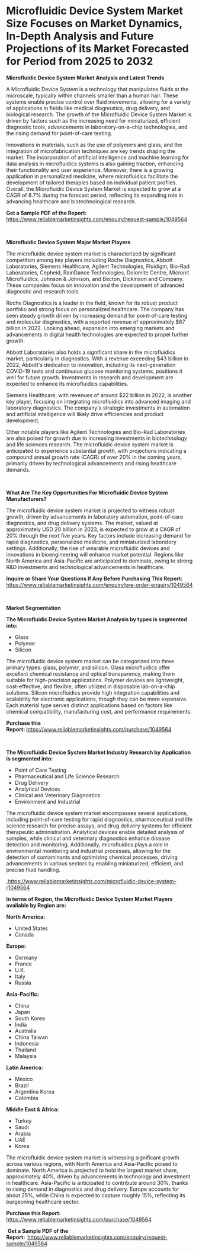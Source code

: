 <p><h1>Microfluidic Device System Market Size Focuses on Market Dynamics, In-Depth Analysis and Future Projections of its Market Forecasted for Period from 2025 to 2032</h1></p><p><strong>Microfluidic Device System Market Analysis and Latest Trends</strong></p>
<p><p>A Microfluidic Device System is a technology that manipulates fluids at the microscale, typically within channels smaller than a human hair. These systems enable precise control over fluid movements, allowing for a variety of applications in fields like medical diagnostics, drug delivery, and biological research. The growth of the Microfluidic Device System Market is driven by factors such as the increasing need for miniaturized, efficient diagnostic tools, advancements in laboratory-on-a-chip technologies, and the rising demand for point-of-care testing. </p><p>Innovations in materials, such as the use of polymers and glass, and the integration of microfabrication techniques are key trends shaping the market. The incorporation of artificial intelligence and machine learning for data analysis in microfluidics systems is also gaining traction, enhancing their functionality and user experience. Moreover, there is a growing application in personalized medicine, where microfluidics facilitate the development of tailored therapies based on individual patient profiles. Overall, the Microfluidic Device System Market is expected to grow at a CAGR of 8.7% during the forecast period, reflecting its expanding role in advancing healthcare and biotechnological research.</p></p>
<p><strong>Get a Sample PDF of the Report:&nbsp;</strong> <a href="https://www.reliablemarketinsights.com/enquiry/request-sample/1049564?utm_campaign=3260&utm_medium=2&utm_source=Github&utm_content=ia&utm_term=13042025&utm_id=microfluidic-device-system">https://www.reliablemarketinsights.com/enquiry/request-sample/1049564</a></p>
<p>&nbsp;</p>
<p><strong>Microfluidic Device System Major Market Players</strong></p>
<p><p>The microfluidic device system market is characterized by significant competition among key players including Roche Diagnostics, Abbott Laboratories, Siemens Healthcare, Agilent Technologies, Fluidigm, Bio-Rad Laboratories, Cepheid, RainDance Technologies, Dolomite Centre, Micronit Microfluidics, Johnson & Johnson, and Becton, Dickinson and Company. These companies focus on innovation and the development of advanced diagnostic and research tools.</p><p>Roche Diagnostics is a leader in the field, known for its robust product portfolio and strong focus on personalized healthcare. The company has seen steady growth driven by increasing demand for point-of-care testing and molecular diagnostics, with a reported revenue of approximately $67 billion in 2022. Looking ahead, expansion into emerging markets and advancements in digital health technologies are expected to propel further growth.</p><p>Abbott Laboratories also holds a significant share in the microfluidics market, particularly in diagnostics. With a revenue exceeding $43 billion in 2022, Abbott's dedication to innovation, including its next-generation COVID-19 tests and continuous glucose monitoring systems, positions it well for future growth. Investments in research and development are expected to enhance its microfluidics capabilities.</p><p>Siemens Healthcare, with revenues of around $22 billion in 2022, is another key player, focusing on integrating microfluidics into advanced imaging and laboratory diagnostics. The company's strategic investments in automation and artificial intelligence will likely drive efficiencies and product development.</p><p>Other notable players like Agilent Technologies and Bio-Rad Laboratories are also poised for growth due to increasing investments in biotechnology and life sciences research. The microfluidic device system market is anticipated to experience substantial growth, with projections indicating a compound annual growth rate (CAGR) of over 20% in the coming years, primarily driven by technological advancements and rising healthcare demands.</p></p>
<p>&nbsp;</p>
<p><strong>What Are The Key Opportunities For Microfluidic Device System Manufacturers?</strong></p>
<p><p>The microfluidic device system market is projected to witness robust growth, driven by advancements in laboratory automation, point-of-care diagnostics, and drug delivery systems. The market, valued at approximately USD 20 billion in 2023, is expected to grow at a CAGR of 20% through the next five years. Key factors include increasing demand for rapid diagnostics, personalized medicine, and miniaturized laboratory settings. Additionally, the rise of wearable microfluidic devices and innovations in bioengineering will enhance market potential. Regions like North America and Asia-Pacific are anticipated to dominate, owing to strong R&D investments and technological advancements in healthcare.</p></p>
<p><strong>Inquire or Share Your Questions If Any Before Purchasing This Report:</strong> <a href="https://www.reliablemarketinsights.com/enquiry/pre-order-enquiry/1049564?utm_campaign=3260&utm_medium=2&utm_source=Github&utm_content=ia&utm_term=13042025&utm_id=microfluidic-device-system">https://www.reliablemarketinsights.com/enquiry/pre-order-enquiry/1049564</a></p>
<p>&nbsp;</p>
<p><strong>Market Segmentation</strong></p>
<p><strong>The Microfluidic Device System Market Analysis by types is segmented into:</strong></p>
<p><ul><li>Glass</li><li>Polymer</li><li>Silicon</li></ul></p>
<p><p>The microfluidic device system market can be categorized into three primary types: glass, polymer, and silicon. Glass microfluidics offer excellent chemical resistance and optical transparency, making them suitable for high-precision applications. Polymer devices are lightweight, cost-effective, and flexible, often utilized in disposable lab-on-a-chip solutions. Silicon microfluidics provide high integration capabilities and scalability for electronic applications, though they can be more expensive. Each material type serves distinct applications based on factors like chemical compatibility, manufacturing cost, and performance requirements.</p></p>
<p><strong>Purchase this Report:&nbsp;</strong><a href="https://www.reliablemarketinsights.com/purchase/1049564?utm_campaign=3260&utm_medium=2&utm_source=Github&utm_content=ia&utm_term=13042025&utm_id=microfluidic-device-system">https://www.reliablemarketinsights.com/purchase/1049564</a></p>
<p>&nbsp;</p>
<p><strong>The Microfluidic Device System Market Industry Research by Application is segmented into:</strong></p>
<p><ul><li>Point of Care Testing</li><li>Pharmaceutical and Life Science Research</li><li>Drug Delivery</li><li>Analytical Devices</li><li>Clinical and Veterinary Diagnostics</li><li>Environment and Industrial</li></ul></p>
<p><p>The microfluidic device system market encompasses several applications, including point-of-care testing for rapid diagnostics, pharmaceutical and life science research for precise assays, and drug delivery systems for efficient therapeutic administration. Analytical devices enable detailed analysis of samples, while clinical and veterinary diagnostics enhance disease detection and monitoring. Additionally, microfluidics plays a role in environmental monitoring and industrial processes, allowing for the detection of contaminants and optimizing chemical processes, driving advancements in various sectors by enabling miniaturized, efficient, and precise fluid handling.</p></p>
<p><a href="https://www.reliablemarketinsights.com/microfluidic-device-system-r1049564?utm_campaign=3260&utm_medium=2&utm_source=Github&utm_content=ia&utm_term=13042025&utm_id=microfluidic-device-system">&nbsp;https://www.reliablemarketinsights.com/microfluidic-device-system-r1049564</a></p>
<p><strong>In terms of Region, the Microfluidic Device System Market Players available by Region are:</strong></p>
<p>
    <p> <strong> North America: </strong>
        <ul>
            <li>United States</li>
            <li>Canada</li>
        </ul>
        </p> 
    <p> <strong> Europe: </strong>
        <ul>
            <li>Germany</li>
            <li>France</li>
            <li>U.K.</li>
            <li>Italy</li>
            <li>Russia</li>
        </ul>
        </p> 
    <p> <strong> Asia-Pacific: </strong>
        <ul>
            <li>China</li>
            <li>Japan</li>
            <li>South Korea</li>
            <li>India</li>
            <li>Australia</li>
            <li>China Taiwan</li>
            <li>Indonesia</li>
            <li>Thailand</li>
            <li>Malaysia</li>
        </ul>
        </p> 
    <p> <strong> Latin America: </strong>
        <ul>
            <li>Mexico</li>
            <li>Brazil</li>
            <li>Argentina Korea</li>
            <li>Colombia</li>
        </ul>
        </p> 
    <p> <strong> Middle East & Africa: </strong>
        <ul>
            <li>Turkey</li>
            <li>Saudi</li>
            <li>Arabia</li>
            <li>UAE</li>
            <li>Korea</li>
        </ul>
    </p>
    </p>
<p><p>The microfluidic device system market is witnessing significant growth across various regions, with North America and Asia-Pacific poised to dominate. North America is projected to hold the largest market share, approximately 40%, driven by advancements in technology and investment in healthcare. Asia-Pacific is anticipated to contribute around 30%, thanks to rising demand in diagnostics and drug delivery. Europe accounts for about 25%, while China is expected to capture roughly 15%, reflecting its burgeoning healthcare sector.</p></p>
<p><strong>Purchase this Report: </strong><a href="https://www.reliablemarketinsights.com/purchase/1049564?utm_campaign=3260&utm_medium=2&utm_source=Github&utm_content=ia&utm_term=13042025&utm_id=microfluidic-device-system">https://www.reliablemarketinsights.com/purchase/1049564</a></p>
<p>&nbsp;<strong>Get a Sample PDF of the Report:&nbsp;&nbsp;</strong><a href="https://www.reliablemarketinsights.com/enquiry/request-sample/1049564?utm_campaign=3260&utm_medium=2&utm_source=Github&utm_content=ia&utm_term=13042025&utm_id=microfluidic-device-system">https://www.reliablemarketinsights.com/enquiry/request-sample/1049564</a></p>
<p><strong></strong></p>
<p><p></p><p></p><p></p></p>